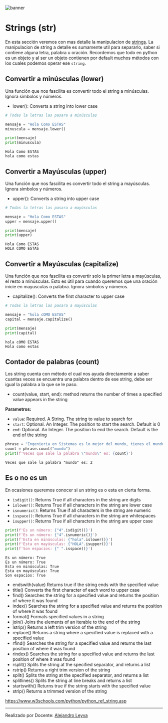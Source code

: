 ![banner](logo/banner.png)

# Strings (str)

En esta sección veremos con mas detalle la manipulacion de [strings](https://www.w3schools.com/python/python_ref_string.asp).
La manipulacion de string a detalle es sumamente util para separarlo, saber si contiene alguna letra, palabra u oración. Recordemos que todo en python es un objeto y al ser un objeto contienen por default muchos métodos con los cuales podemos operar ese `string`.

## Convertir a minúsculas (lower)

Una función que nos fascilita es convertir todo el string a minúsculas. Ignora simbolos y números.

- lower(): Converts a string into lower case


```python
# Todas la letras las pasara a minúsculas

mensaje = "Hola Como ESTAS"
minuscula = mensaje.lower()

print(mensaje)
print(minuscula)
```

    Hola Como ESTAS
    hola como estas


## Convertir a Mayúsculas (upper)

Una función que nos fascilita es convertir todo el string a mayúsculas. Ignora simbolos y números.

- upper(): Converts a string into upper case


```python
# Todas la letras las pasara a mayúsculas

mensaje = "Hola Como ESTAS"
upper = mensaje.upper()

print(mensaje)
print(upper)
```

    Hola Como ESTAS
    HOLA COMO ESTAS


## Convertir a Mayúsculas (capitalize)

Una función que nos fascilita es convertir solo la primer letra a mayúsculas, el resto a minúsculas. Esto es útil para cuando queremos que una oración inicie en mayusculas o palabra. Ignora simbolos y números.

- capitalize(): Converts the first character to upper case


```python
# Todas la letras las pasara a mayúsculas

mensaje = "hola cOMO ESTAS"
capital = mensaje.capitalize()

print(mensaje)
print(capital)
```

    hola cOMO ESTAS
    Hola como estas


## Contador de palabras (count)

Los string cuenta con método el cual nos ayuda directamente a saber cuantas veces se encuentra una palabra dentro de ese string, debe ser igual la palabra a la que se le paso.

- count(value, start, end): method returns the number of times a specified value appears in the string

**Parametros:**

- `value`: Required. A String. The string to value to search for
- `start`: Optional. An Integer. The position to start the search. Default is 0
- `end`: Optional. An Integer. The position to end the search. Default is the end of the string


```python
phrase = "Ingenieria en Sistemas es lo mejor del mundo, tienes el mundo en tus manos"
count = phrase.count("mundo")
print(f'Veces que sale la palabra \"mundo\" es: {count}')
```

    Veces que sale la palabra "mundo" es: 2


## Es o no es un

En ocasiones queremos conocer si un string es o esta en cierta forma.

- `isdigit()`:	Returns True if all characters in the string are digits
- `islower()`:	Returns True if all characters in the string are lower case
- `isnumeric()`:	Returns True if all characters in the string are numeric
- `isspace()`:	Returns True if all characters in the string are whitespaces
- `isupper()`:	Returns True if all characters in the string are upper case



```python
print(f'Es un número: {"4".isdigit()}')
print(f'Es un número: {"4".isnumeric()}')
print(f'Esta en minúsculas: {"hola".islower()}')
print(f'Esta en mayúsculas: {"HOLA".isupper()}')
print(f'Son espacios: {" ".isspace()}')
```

    Es un número: True
    Es un número: True
    Esta en minúsculas: True
    Esta en mayúsculas: True
    Son espacios: True


- endswith(value)	Returns true if the string ends with the specified value
- title()	Converts the first character of each word to upper case
- find()	Searches the string for a specified value and returns the position of where it was found
- index()	Searches the string for a specified value and returns the position of where it was found
- format()	Formats specified values in a string
- join()	Joins the elements of an iterable to the end of the string
- lstrip()	Returns a left trim version of the string
- replace()	Returns a string where a specified value is replaced with a specified value
- rfind()	Searches the string for a specified value and returns the last position of where it was found
- rindex()	Searches the string for a specified value and returns the last position of where it was found
- rsplit()	Splits the string at the specified separator, and returns a list
- rstrip()	Returns a right trim version of the string
- split()	Splits the string at the specified separator, and returns a list
- splitlines()	Splits the string at line breaks and returns a list
- startswith()	Returns true if the string starts with the specified value
- strip()	Returns a trimmed version of the string

https://www.w3schools.com/python/python_ref_string.asp

---

Realizado por Docente: [Alejandro Leyva](https://www.alejandro-leyva.com/)
